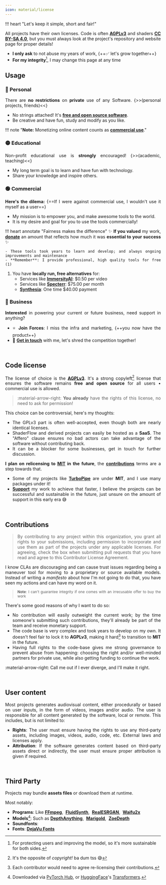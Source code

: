 ```yaml
---
icon: material/license
---
```


<div markdown annotate style="text-align: justify">

!!! heart "Let's keep it simple, short and fair!"

All projects have their own licenses. Code is often [**AGPLv3**](https://www.tldrlegal.com/license/gnu-affero-general-public-license-v3-agpl-3-0) and shaders [**CC BY-SA 4.0**](https://creativecommons.org/licenses/by-sa/4.0/deed.en), but you must always look at the project's repository and website page for proper details!

- **I only ask** to not abuse my years of work, {++✅ let's grow together++}
- **For my integrity**[^integrity], I may change this page at any time

[^integrity]: For protecting users and improving the model, so it's more sustainable for both sides.

## Usage

### 🔴 Personal

There are **no restrictions** on **private** use of any Software. {>>(personal projects, friends)<<}

- No strings attached! It's [**free and open source software**](https://en.wikipedia.org/wiki/Free_and_open-source_software).
- Be creative and have fun, study and modify as you like.

!!! note "**Note:** Monetizing online content counts as [**commercial use**](#commercial-use)."

### 🟡 Educational

Non-profit educational use is **strongly** encouraged! {>>(academic, teaching)<<}

- My long term goal is to learn and have fun with technology.
- Share your knowledge and inspire others.

### 🟢 Commercial

**Here's the dilema:** {==If I were against commercial use, I wouldn't use it myself as a user==}

- My mission is to empower you, and make awesome tools to the world.
- It is my desire and goal for you to use the tools commercially!

!!! heart annotate "Fairness makes the difference"
    ✨ **If you valued** my work, [**donate**](site:about/sponsors) an amount that reflects how much it was **essential to your success** ✨

    - These tools took years to learn and develop; and always ongoing improvements and maintenance
    - **Remember**: I provide professional, high quality tools for free (1)

1.  You have **locally run, free alternatives** for:
    - Services like [**ImmersityAI**](https://www.immersity.ai/): $0.50 per video
    - Services like [**Specterr**](https://specterr.com/pricing/): $75.00 per month
    - [**Synthesia**](https://synthesiagame.com/): One time $40.00 payment

### 🔵 Business

**Interested** in powering your current or future business, need support in anything?

- ⭐️ **Join Forces**: I miss the infra and marketing, {++you now have the product++}
- 🚀 [**Get in touch**](site:about/contact) with me, let's shred the competition together!

<br>

## Code license

The license of choice is the [**AGPLv3**](https://www.tldrlegal.com/license/gnu-affero-general-public-license-v3-agpl-3-0). It's a strong copyleft[^copyleft] license that ensures the software remains **free and open source** for all users • commercial use is allowed.

[^copyleft]: It's the opposite of _copyright!_ ba dum tss 😅

> :material-arrow-right: **You already** have the rights of this license, no need to ask for permission!

This choice can be controversial, here's my thoughts:

- The GPLv3 part is often well-accepted, even though both are nearly identical licenses.
- ShaderFlow and derived projects can easily be hosted as a **SaaS**. The "Affero" clause ensures no bad actors can take advantage of the software without contributing back.
- It can be a blocker for some businesses, get in touch for further discussion.

**I plan on relicensing to [MIT](https://www.tldrlegal.com/license/mit-license) in the future**, the [**contributions**](#contributions) terms are a step towards that.

- Some of my projects like [**TurboPipe**](https://github.com/BrokenSource/TurboPipe) are under **MIT**, and I use many packages under it!
- [**Support**](site:/about/sponsors) my work to achieve that faster, I believe the projects can be successful and sustainable in the future, just unsure on the amount of support in this early era 😅

<br>

## Contributions

> By contributing to any project within this organization, you grant all rights to your submissions, including permission to incorporate and use them as part of the projects under any applicable licenses. For agreeing, check the box when submitting pull requests that you have read and agree to this Contributor License Agreement.

I know CLAs are discouraging and can cause trust issues regarding being a maneuver tool for moving to a proprietary or source available models. Instead of writing a _manifesto_ about how I'm not going to do that, you have seen my actions and can have my word on it.

> <small>**Note**: I can't guarantee integrity if one comes with an irrecusable offer to buy the work</small>

There's some good reasons of why I want to do so:

- No contribution will easily outweight the current work; by the time someone's submitting such contributions, they'll already be part of the team and receive monetary support.
- The code base is very complex and took years to develop on my own. It doesn't feel fair to lock it to **AGPLv3**, making it hard[^hard] to transition to **MIT** in the future.
- Having full rights to the code-base gives me strong governance to prevent abuse from happening: choosing the right and/or well-minded partners for private use, while also getting funding to continue the work.

[^hard]: Each contributor would need to agree re-licensing their contributions.

:material-arrow-right: Call me out if I ever diverge, and I'll make it right.

<br>

## User content

Most projects generates audiovisual content, either procedurally or based on user inputs, in the form of videos, images and/or audio. The user is responsible for all content generated by the software, local or remote. This includes, but is not limited to:

- **Rights**: The user must ensure having the rights to use any third-party assets, including images, videos, audio, code, etc. External laws and licenses apply.
- **Attribution**: If the software generates content based on third-party assets direct or indirectly, the user must ensure proper attribution is given if required.

[^shaders]: The generated content from projects like **DepthFlow**, **Pianola**, **SpectroNote** falls under this license.

<br>

## Third Party

Projects may bundle **assets files** or download them at runtime.

Most notably:

- **Programs**: Like [**FFmpeg**](https://ffmpeg.org/), &nbsp;[**FluidSynth**](https://www.fluidsynth.org/), &nbsp;[**RealESRGAN**](https://github.com/xinntao/Real-ESRGAN-ncnn-vulkan), &nbsp;[**Waifu2x**](https://github.com/nihui/waifu2x-ncnn-vulkan)
- **Models**[^1]: Such as [**DepthAnything**](https://depth-anything.github.io/), &nbsp;[**Marigold**](https://marigoldmonodepth.github.io/), &nbsp;[**ZoeDepth**](https://github.com/isl-org/ZoeDepth)
- **Soundfonts**:
- **Fonts**: [**DejaVu Fonts**](https://dejavu-fonts.github.io/)

[^1]: Downloaded via [PyTorch Hub](https://pytorch.org/hub/), or [HuggingFace](https://huggingface.co/)'s [Transformers](https://huggingface.co/docs/transformers/index).

</div>